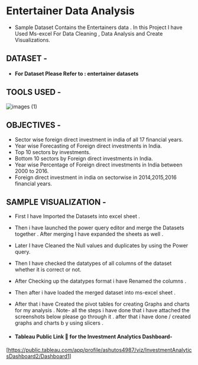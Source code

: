 # Entertainer Data Analysis
* Sample Dataset Contains the Entertainers data . In this Project I have Used Ms-excel For Data Cleaning , Data Analysis and Create Visualizations.


## DATASET -

* #### For Dataset Please Refer to : entertainer datasets 


## TOOLS USED - 

  ![images (1)](https://user-images.githubusercontent.com/111995863/195002302-9857cc73-8355-4047-9927-adf6e2b656f8.png)
 
            

## OBJECTIVES - 

* Sector wise foreign direct investment in india of all 17 financial years.
* Year wise Forecasting of Foreign direct investments in India.
* Top 10 sectors by investments.
* Bottom 10 sectors by Foreign direct investments in India.
* Year wise Percentage of Foreign direct investments in India between 2000 to 2016.
* Foreign direct investment in india on sectorwise in 2014,2015,2016 financial years.


## SAMPLE VISUALIZATION - 


* First I have Imported the Datasets into excel sheet .
* Then i have launched the power query editor and merge the Datasets together . After merging I have expanded the sheets as well . 
* Later I have Cleaned the Null values and duplicates by using the Power query.
* Then I have checked the datatypes of all columns of the dataset whether it is correct or not.
* After Checking up the datatypes format i have Renamed the columns .
* Then after i have loaded the merged dataset into ms-excel sheet .
* After that i have Created the pivot tables for creating Graphs and charts for my analysis .
Note- all the steps i have done that i have attached the screenshots below please go through it . 
after that i have done / created graphs and charts b y using slicers .






 * #### Tableau Public Link 🔗 for the Investment Analytics Dashboard- 
 [https://public.tableau.com/app/profile/ashutos4987/viz/InvestmentAnalyticsDashboard2/Dashboard1]
